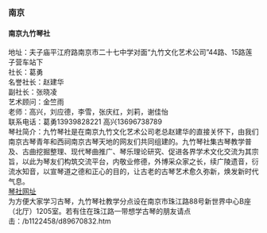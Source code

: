 ### 南京
#### 南京九竹琴社  
地址：夫子庙平江府路南京市二十七中学对面“九竹文化艺术公司”44路、15路莲子营车站下  
社长：葛勇  
名誉社长：赵建华  
副社长：张晓凌  
艺术顾问：金竺雨  
老师：高兴，刘应德，李雪，张庆红，刘莉，谢佳怡  
联系电话：葛勇13939828221 高兴13696738789  
琴社简介：九竹琴社是在南京九竹文化艺术公司老总赵建华的直接关怀下，由我们南京古琴青年和西祠南京古琴天地的网友们共同组建的。九竹琴社集古琴教学普及、古曲挖掘整理、现代琴曲推广、琴乐理论研究、促进各界学术文化交流为其宗旨，以此为琴友们构筑交流平台，内敬业修德，外博采众家之长，续广陵遗音，衍流水知音，以宣琴道之德和正心的目的，让古老的古琴艺术愈久弥新，焕发新时代气息。  
[琴社网址](http://user.xici.net/b913563/board.asp)  
为方便大家学习古琴，九竹琴社教学分点设在南京市珠江路88号新世界中心B座（北厅）1205室。若有住在珠江路一带想学古琴的朋友请点击：/b1122458/d89670832.htm
